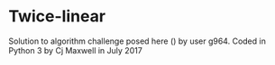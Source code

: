# Twice-linear
Solution to algorithm challenge posed here () by user g964. Coded in Python 3 by Cj Maxwell in July 2017
